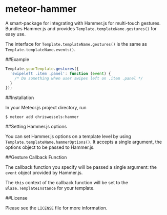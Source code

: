 meteor-hammer
============

A smart-package for integrating with Hammer.js for multi-touch gestures. Bundles Hammer.js and provides `Template.templateName.gestures()` for easy use.

The interface for `Template.templateName.gestures()` is the same as `Template.templateName.events()`.

##Example

```javascript
Template.yourTemplate.gestures({
  'swipeleft .item .panel': function (event) {
    /* Do something when user swipes left on .item .panel */
  }
});
```

##Installation

In your Meteor.js project directory, run

    $ meteor add chriswessels:hammer

##Setting Hammer.js options

You can set Hammer.js options on a template level by using `Template.templateName.hammerOptions()`. It accepts a single argument, the options object to be passed to Hammer.js.

##Gesture Callback Function

The callback function you specify will be passed a single argument: the `event` object provided by Hammer.js.

The `this` context of the callback function will be set to the `Blaze.TemplateInstance` for your template.

##License

Please see the `LICENSE` file for more information.
